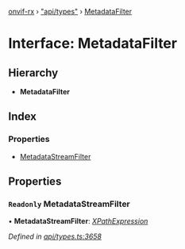 [onvif-rx](../README.md) › ["api/types"](../modules/_api_types_.md) › [MetadataFilter](_api_types_.metadatafilter.md)

# Interface: MetadataFilter

## Hierarchy

* **MetadataFilter**

## Index

### Properties

* [MetadataStreamFilter](_api_types_.metadatafilter.md#readonly-metadatastreamfilter)

## Properties

### `Readonly` MetadataStreamFilter

• **MetadataStreamFilter**: *[XPathExpression](../modules/_api_types_.md#xpathexpression)*

*Defined in [api/types.ts:3658](https://github.com/patrickmichalina/onvif-rx/blob/3e9b152/src/api/types.ts#L3658)*
